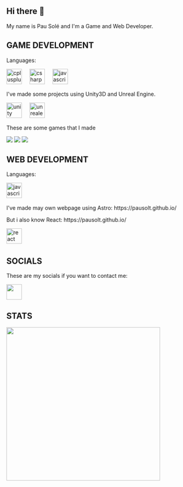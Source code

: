## Hi there 👋

My name is Pau Solé and I'm a Game and Web Developer.

## GAME DEVELOPMENT
Languages: 
<div align="left">
  <img src="https://cdn.jsdelivr.net/gh/devicons/devicon/icons/cplusplus/cplusplus-original.svg" height="40" alt="cplusplus logo"  />
  <img width="12" />
  <img src="https://cdn.jsdelivr.net/gh/devicons/devicon/icons/csharp/csharp-original.svg" height="40" alt="csharp logo"  />
  <img width="12" />
  <img src="https://cdn.jsdelivr.net/gh/devicons/devicon/icons/javascript/javascript-original.svg" height="40" alt="javascript logo"  />
  <img width="12" />
</div>
<p>I've made some projects using Unity3D and Unreal Engine.</p>
<div>
  <img src="https://cdn.jsdelivr.net/gh/devicons/devicon/icons/unity/unity-original.svg" height="40" alt="unity logo"  />
  <img width="12" />
  <img src="https://cdn.jsdelivr.net/gh/devicons/devicon/icons/unrealengine/unrealengine-original.svg" height="40" alt="unrealengine logo"  />
</div>
<p>These are some games that I made</p>
<a target="_blank" href=https://drhut94.itch.io/bilux><img src=https://img.itch.zone/aW1nLzIxMTc3MjYucG5n/315x250%23c/FDWqhD.png></a>
<a target="_blank" href=https://ottarastudio.itch.io/bekkus><img src=https://img.itch.zone/aW1nLzM0MTA2MzcucG5n/315x250%23c/18uncr.png ></a>
<a target="_blank" href=https://pausol.itch.io/star-taps><img src=https://img.itch.zone/aW1nLzU5MjI4NDcuanBn/315x250%23c/ih5pGx.jpg></a>

## WEB DEVELOPMENT
Languages:
<div align="left">
  <img src="https://cdn.jsdelivr.net/gh/devicons/devicon/icons/javascript/javascript-original.svg" height="40" alt="javascript logo"  />
  <img width="12" />
  
</div>
<p>I've made may own webpage using Astro: https://pausolt.github.io/</p>
<p>But i also know React: https://pausolt.github.io/</p>
<div align="left">
  <img src="https://cdn.jsdelivr.net/gh/devicons/devicon/icons/react/react-original.svg" height="40" alt="react logo"  />
  <img width="12" />
</div>

## SOCIALS
<p>These are my socials if you want to contact me:</p>
<a href=https://www.linkedin.com/in/pau-sol%C3%A9-torralba-bb8b14176/><img src=https://cdn.jsdelivr.net/gh/devicons/devicon/icons/linkedin/linkedin-original.svg height="40"></a>

## STATS
<img src="https://github-readme-stats.vercel.app/api?username=PauSolT&show_icons=true&theme=dark" width="400">
